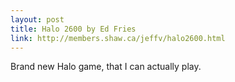 ```yaml
---
layout: post
title: Halo 2600 by Ed Fries
link: http://members.shaw.ca/jeffv/halo2600.html
---
```

Brand new Halo game, that I can actually play.

